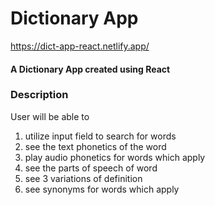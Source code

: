 # Dictionary App
https://dict-app-react.netlify.app/

#### A Dictionary App created using React

### Description

User will be able to

1. utilize input field to search for words
2. see the text phonetics of the word
3. play audio phonetics for words which apply
4. see the parts of speech of word
5. see 3 variations of definition
6. see synonyms for words which apply


